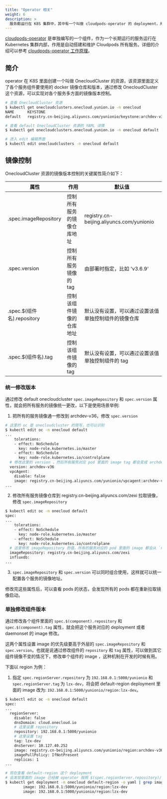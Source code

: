 ```yaml
---
title: "Operator 相关"
weight: 6
description: >
  服务都运行在 K8S 集群中，其中有一个叫做 cloudpods-operator 的 deployment，用于部署和控制其它服务的所需要的 K8S 资源，这里介绍下这个叫做 operator 组件的操作
---
```


[cloudpods-operator](https://github.com/yunionio/cloudpods-operator) 是单独编写的一个组件，作为一个长期运行的服务运行在 Kubernetes 集群内部，作用是自动搭建和维护 Cloudpods 所有服务。详细的介绍可以参考 [cloudpods-operator 工作原理](https://github.com/yunionio/cloudpods-operator/blob/master/docs/intro.md)。

## 简介

operator 在 K8S 里面创建一个叫做 OnecloudCluster 的资源，该资源里面定义了各个服务组件要使用的 docker 镜像仓库和版本，通过修改 OnecloudCluster 这个资源，可以实现对各个服务多方面的镜像版本控制。

```bash
# 查看 OnecloudCluster 资源
$ kubectl get onecloudclusters.onecloud.yunion.io -n onecloud
NAME      KEYSTONE
default   registry.cn-beijing.aliyuncs.com/yunionio/keystone:archdev-v36

# 查看 default OnecloudCluster 资源的 YAML 详情
$ kubectl get onecloudclusters.onecloud.yunion.io -n onecloud default -o yaml

# 进入 edit 编辑界面
$ kubectl edit onecloudclusters -n onecloud default
```


## 镜像控制

OnecloudCluster 资源的镜像版本控制的关键属性简介如下：

| 属性                       | 作用                       | 默认值                                               |
|----------------------------|----------------------------|------------------------------------------------------|
| .spec.imageRepository      | 控制所有服务的镜像仓库地址 | registry.cn-beijing.aliyuncs.com/yunionio            |
| .spec.version              | 控制所有服务镜像的 tag     | 由部署时指定，比如 'v3.6.9'                          |
| .spec.$(组件名).repository | 控制该组件镜像的仓库地址   | 默认没有设置，可以通过设置该值单独控制组件的镜像仓库 |
| .spec.$(组件名).tag        | 控制该组件镜像的 tag       | 默认没有设置，可以通过设置该值单独控制组件的 tag     |


### 统一修改版本

通过修改 default onecloudcluster `spec.imageRepository` 和 `spec.version` 属性，就会把所有服务的镜像统一更改，以下是使用场景举例:

1. 把所有的服务镜像通一修改到 archdev-v36，修改 `spec.version`

```bash
# 这里的 oc 是 onecloudcluster 的简写，也可以识别
$ kubectl edit oc -n onecloud default
...
    tolerations:
    - effect: NoSchedule
      key: node-role.kubernetes.io/master
    - effect: NoSchedule
      key: node-role.kubernetes.io/controlplane
  # 修改这里的 version ，然后所有服务对应 pod 里面的 image tag 都会变成 archdev-v36
  version: archdev-v36
  vpcAgent:
    disable: false
    image: registry.cn-beijing.aliyuncs.com/yunionio/vpcagent:archdev-v36
...
```

2. 修改所有服务镜像仓库到 registry.cn-beijing.aliyuncs.com/zexi 拉取镜像，修改 `spec.imageRepository`

```bash
$ kubectl edit oc -n onecloud default
spec:
...
    tolerations:
    - effect: NoSchedule
      key: node-role.kubernetes.io/master
    - effect: NoSchedule
      key: node-role.kubernetes.io/controlplane
  # 这里修改 imageRepository 的值，所有的服务对应的 pod 里面的 image 都会从 `registry.cn-beijing.aliyuncs.com/zexi` 这个仓库拉取
  imageRepository: registry.cn-beijing.aliyuncs.com/zexi
  influxdb:
...
```

3. `spec.imageRepository` 和 `spec.version` 可以同时组合使用，这样就可以统一配置各个服务的镜像地址。

修改完这些属性后，可以查看 pods 的状态，会发现所有的 pods 都在重新拉取镜像启动。

### 单独修改组件版本

通过修改各个组件里面的 `spec.$(component).repository` 和 `spec.$(component).tag` 属性，就会把这个服务对应的 deployment 或者 daemonset 的 image 修改。

这两个属性设置 image 的优先级要高于外层的 `spec.imageRepository` 和 `spec.version`。也就是说通过修改组件的 `repository` 和 `tag` 属性，可以做到其它组件镜像不变的情况下，修改单个组件的 image ，这种机制在开发的时候有用。

下面以 region 为例：

1. 指定 `spec.regionServer.repository` 为 `192.168.0.1:5000/yunionio` 和 `spec.regionServer.tag` 为 `lzx-dev`，将会把 default-region deployment 里面的 image 改为: `192.168.0.1:5000/yunionio/region:lzx-dev`。

```bash
$ kubectl edit oc -n onecloud default
spec:
...
  regionServer:
    disable: false
    dnsDomain: cloud.onecloud.io
    # 这里设置 repository
    repository: 192.168.0.1:5000/yunionio
    # 这里设置 tag
    tag: lzx-dev
    dnsServer: 10.127.40.252
    image: registry.cn-beijing.aliyuncs.com/yunionio/region:archdev-v36
    imagePullPolicy: IfNotPresent
    replicas: 1
...

# 现在查看 default-region 这个 deployment
# 会发现里面的 image 已经被 operator 按照 $(spec.regionServer.repository)/region:$(spec.regionServer.tag) 的格式修改了
$ kubectl get deployment -n onecloud default-region -o yaml | grep image:
        image: 192.168.0.1:5000/yunionio/region:lzx-dev
        image: 192.168.0.1:5000/yunionio/region:lzx-dev
```
